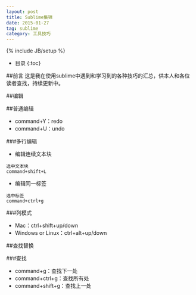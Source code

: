 ```yaml
---
layout: post
title: Sublime集锦
date: 2015-01-27
tag: sublime
category: 工具技巧
---
```

{% include JB/setup %}

* 目录
{:toc}

##前言
这是我在使用sublime中遇到和学习到的各种技巧的汇总，供本人和各位读者查找，持续更新中。

##编辑

##普通编辑
- command+Y：redo
- command+U：undo

###多行编辑

- 编辑连续文本块

```shell
选中文本块
command+shift+L
```

- 编辑同一标签

```shell
选中标签
command+ctrl+g
```

###列模式
- Mac：ctrl+shift+up/down
- Windows or Linux：ctrl+alt+up/down

##查找替换

###查找
- command+g：查找下一处
- command+ctrl+g：查找所有处
- command+shift+g：查找上一处